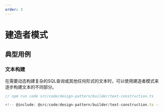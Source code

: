 ```yaml
---
order: 3
---
```

# 建造者模式

## 典型用例

### 文本构建

在需要动态构建复杂的SQL查询或其他任何形式的文本时，可以使用建造者模式来逐步构建文本的不同部分。

```ts
// npm run code src/code/design-pattern/builder/text-construction.ts

<!-- @include: @src/code/design-pattern/builder/text-construction.ts -->
```